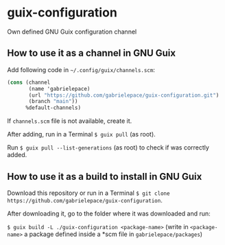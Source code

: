 # guix-configuration
Own defined GNU Guix configuration channel

## How to use it as a channel in GNU Guix
Add following code in `~/.config/guix/channels.scm`:

```scheme
(cons (channel
       (name 'gabrielepace)
       (url "https://github.com/gabrielepace/guix-configuration.git")
       (branch "main"))
      %default-channels)
```

If `channels.scm` file is not available, create it.

After adding, run in a Terminal `$ guix pull` (as root).

Run `$ guix pull --list-generations` (as root) to check if was correctly added.

## How to use it as a build to install in GNU Guix

Download this repository or run in a Terminal `$ git clone https://github.com/gabrielepace/guix-configuration`.

After downloading it, go to the folder where it was downloaded and run:

`$ guix build -L ./guix-configuration <package-name>` (write in `<package-name>` a package defined inside a *scm file in `gabrielepace/packages`)
